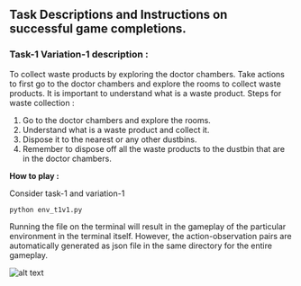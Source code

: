 ## Task Descriptions and Instructions on successful game completions.
### Task-1 Variation-1 description : 
To collect waste products by exploring the doctor chambers. Take actions to first go to the doctor chambers and explore the rooms to collect waste products. It is important to understand what is a waste product.
Steps for waste collection : 
1.    Go to the doctor chambers and explore the rooms.
2.    Understand what is a waste product and collect it.
3.    Dispose it to the nearest or any other dustbins.
4.    Remember to dispose off all the waste products to the dustbin that are in the doctor chambers.

**How to play :**

Consider task-1 and variation-1
```
python env_t1v1.py
```
Running the file on the terminal will result in the gameplay of the particular environment in the terminal itself. However, the action-observation pairs are automatically generated as json file in the same directory for the entire gameplay.

![alt text](https://github.com/kunalkk13/hos-env/source/images/img1.png?raw=true)
